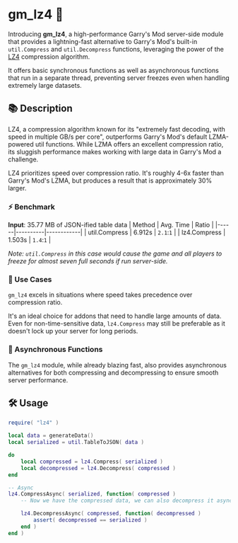# gm_lz4 🚀

Introducing **gm_lz4**, a high-performance Garry's Mod server-side module that provides a lightning-fast alternative to Garry's Mod's built-in `util.Compress` and `util.Decompress` functions, leveraging the power of the [LZ4](https://lz4.github.io/lz4/) compression algorithm.

It offers basic synchronous functions as well as asynchronous functions that run in a separate thread, preventing server freezes even when handling extremely large datasets.

## 📚 Description

LZ4, a compression algorithm known for its "extremely fast decoding, with speed in multiple GB/s per core", outperforms Garry's Mod's default LZMA-powered util functions.
While LZMA offers an excellent compression ratio, its sluggish performance makes working with large data in Garry's Mod a challenge.

LZ4 prioritizes speed over compression ratio. It's roughly 4-6x faster than Garry's Mod's LZMA, but produces a result that is approximately 30% larger.

### ⚡ Benchmark

**Input**: 35.77 MB of JSON-ified table data
| Method | Avg. Time | Ratio |
|------|----------|------------|
| util.Compress | 6.912s | `2.1`:`1` |
| lz4.Compress | 1.503s | `1.4`:`1` |

_Note: `util.Compress` in this case would cause the game and all players to freeze for almost _seven full seconds_ if run server-side._

### 🎯 Use Cases
`gm_lz4` excels in situations where speed takes precedence over compression ratio.

It's an ideal choice for addons that need to handle large amounts of data. Even for non-time-sensitive data, `lz4.Compress` may still be preferable as it doesn't lock up your server for long periods.

###  🧩 Asynchronous Functions
The `gm_lz4` module, while already blazing fast, also provides asynchronous alternatives for both compressing and decompressing to ensure smooth server performance.

## 🛠️ Usage

```lua
require( "lz4" )

local data = generateData()
local serialized = util.TableToJSON( data )

do
    local compressed = lz4.Compress( serialized )
    local decompressed = lz4.Decompress( compressed )
end

-- Async
lz4.CompressAsync( serialized, function( compressed )
    -- Now we have the compressed data, we can also decompress it asynchronously

    lz4.DecompressAsync( compressed, function( decompressed )
        assert( decompressed == serialized )
    end )
end )
